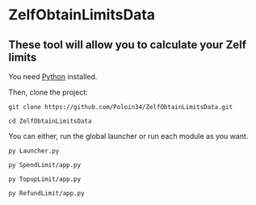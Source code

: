 # ZelfObtainLimitsData
These tool will allow you to calculate your Zelf limits
--


You need [Python](https://python.org/download) installed.

Then, clone the project:
  
  `git clone https://github.com/Poloin34/ZelfObtainLimitsData.git`
  
  `cd ZelfObtainLimitsData`


You can either, run the global launcher or run each module as you want.

  `py Launcher.py`
  
  `py SpendLimit/app.py`
  
  `py TopupLimit/app.py`
  
  `py RefundLimit/app.py`
